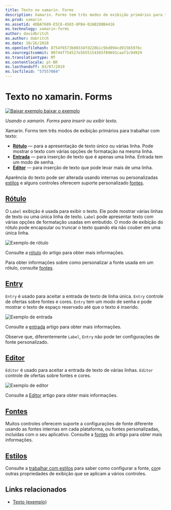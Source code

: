 ```yaml
---
title: Texto no xamarin. Forms
description: Xamarin. Forms tem três modos de exibição primários para trabalhar com texto, e este artigo explica como usá-los para inserir e exibir texto em aplicativos xamarin. Forms.
ms.prod: xamarin
ms.assetid: 4DBA7689-E5C8-4583-8FB4-02AB208B4416
ms.technology: xamarin-forms
author: davidbritch
ms.author: dabritch
ms.date: 10/26/2018
ms.openlocfilehash: 8754f6573b00334fd228b1c9bd094cd91565976c
ms.sourcegitcommit: 00744f754527e5b55154365f89691caaf1c9d929
ms.translationtype: MT
ms.contentlocale: pt-BR
ms.lasthandoff: 03/07/2019
ms.locfileid: "57557084"
---
```

# <a name="text-in-xamarinforms"></a>Texto no xamarin. Forms

[![Baixar exemplo](~/media/shared/download.png) baixar o exemplo](https://developer.xamarin.com/samples/xamarin-forms/UserInterface/Text)

_Usando o xamarin. Forms para inserir ou exibir texto._

Xamarin. Forms tem três modos de exibição primários para trabalhar com texto:

- **[Rótulo](#Label)**  &mdash; para a apresentação de texto único ou várias linha. Pode mostrar o texto com várias opções de formatação na mesma linha.
- **[Entrada](#Entry)**  &mdash; para inserção de texto que é apenas uma linha. Entrada tem um modo de senha.
- **[Editor](#Editor)**  &mdash; para inserção de texto que pode levar mais de uma linha.

Aparência do texto pode ser alterada usando internas ou personalizadas [estilos](#Styles) e alguns controles oferecem suporte personalizado [fontes](#Fonts).

<a name="Label" />

## <a name="labellabelmd"></a>[Rótulo](label.md)

O `Label` exibição é usada para exibir o texto. Ele pode mostrar várias linhas de texto ou uma única linha de texto. `Label` pode apresentar texto com várias opções de formatação usadas em embutido. O modo de exibição do rótulo pode encapsular ou truncar o texto quando ela não couber em uma única linha.

![](images/label.png "Exemplo de rótulo")

Consulte a [rótulo](label.md) do artigo para obter mais informações.

Para obter informações sobre como personalizar a fonte usada em um rótulo, consulte [fontes](fonts.md).

<a name="Entry" />

## <a name="entryentrymd"></a>[Entry](entry.md)

`Entry` é usado para aceitar a entrada de texto de linha única. `Entry` controle de ofertas sobre fontes e cores. `Entry` tem um modo de senha e pode mostrar o texto de espaço reservado até que o texto é inserido.

![](images/entry.png "Exemplo de entrada")

Consulte a [entrada](entry.md) artigo para obter mais informações.

Observe que, diferentemente `Label`, `Entry` não pode ter configurações de fonte personalizado.

<a name="Editor" />

## <a name="editoreditormd"></a>[Editor](editor.md)

`Editor` é usado para aceitar a entrada de texto de várias linhas. `Editor` controle de ofertas sobre fontes e cores.

![](images/editor.png "Exemplo de editor")

Consulte a [Editor](editor.md) artigo para obter mais informações.

<a name="Fonts" />

## <a name="fontsfontsmd"></a>[Fontes](fonts.md)

Muitos controles oferecem suporte a configurações de fonte diferente usando as fontes internas em cada plataforma, ou fontes personalizadas, incluídas com o seu aplicativo. Consulte a [fontes](fonts.md) do artigo para obter mais informações.

<a name="Styles" />

## <a name="stylesstylesmd"></a>[Estilos](styles.md)

Consulte a [trabalhar com estilos](~/xamarin-forms/user-interface/styles/index.md) para saber como configurar a fonte, [cor](~/xamarin-forms/user-interface/colors.md)e outras propriedades de exibição que se aplicam a vários controles.

## <a name="related-links"></a>Links relacionados

- [Texto (exemplo)](https://developer.xamarin.com/samples/xamarin-forms/UserInterface/Text)
